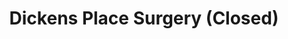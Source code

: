 ---
title: "Dickens Place Surgery (Closed)"
url: /chelmsford/dickens-place-surgery-closed/
shop: vacant
---